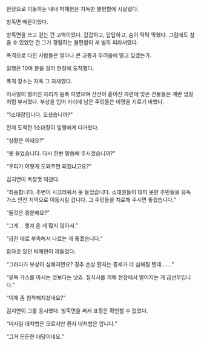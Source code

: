현장으로 이동하는 내내 박재현은 지독한 불편함에 시달렸다.

방독면 때문이었다.

방독면을 쓰고 걷는 건 고역이었다. 갑갑하고, 답답하고, 숨이 턱턱 막혔다. 그럼에도 참을 수 있었던 건 그가 경험하는 불편함이 새 발의 피라서였다.

폭격으로 다친 사람들은 얼마나 큰 고통과 두려움에 떨고 있겠는가.

일행은 10여 분을 걸어 현장에 도착했다.

폭격 장소는 지옥 그 자체였다.

미사일이 떨어진 자리가 움푹 파였으며 산산이 흩어진 파편에 맞은 건물들은 계란 껍질처럼 부서졌다. 부상을 입어 자리에 남은 주민들은 비명을 지르기 바빴다.

“1소대장입니다. 오셨습니까?”

먼저 도착한 1소대장이 일행에게 다가왔다.

“상황은 어때요?”

“못 들었습니다. 다시 한번 말씀해 주시겠습니까?”

“우리가 어떻게 도와주면 되겠냐고요?”

김지연이 목청껏 외쳤다.

“죄송합니다. 주변이 시끄러워서 못 들었습니다. 소대원들이 대피 못한 주민들을 유독 가스 안전 지역으로 이동시킬 겁니다. 그 주민들을 치료해 주시면 좋겠습니다.”

“들것은 충분해요?”

“그게… 챙겨 온 게 많지 않아서.”

“급한 대로 부축해서 나르는 게 좋겠습니다.”

잠자코 있던 박재현이 껴들었다.

“그러다가 부상이 심해지면요? 경추 손상 환자는 증세가 더 심해질 텐데…….”

“유독 가스를 마시는 것보다는 낫죠. 질식사를 피해 현장에서 멀어지는 게 급선무입니다.”

“이제 좀 침착해지셨네요?”

김지연이 그를 응시했다. 방독면을 써서 표정은 확인할 수 없었다.

“미사일 대처법은 모르지만 환자 대처법은 압니다.”

“그거 든든한 대답이네요.”